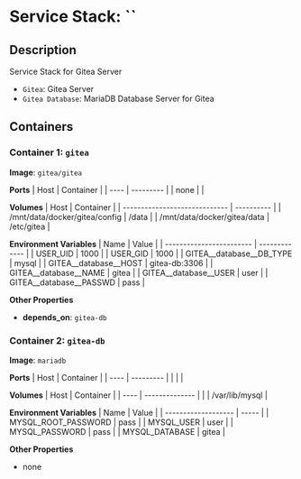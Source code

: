 Service Stack: ``
===

## Description
Service Stack for Gitea Server
* `Gitea`: Gitea Server
* `Gitea Database`: MariaDB Database Server for Gitea


## Containers
### Container 1: `gitea`
**Image**: `gitea/gitea`

**Ports**
| Host | Container |
| ---- | --------- |
| none |           |


**Volumes**
| Host                          | Container  |
| ----------------------------- | ---------- |
| /mnt/data/docker/gitea/config | /data      |
| /mnt/data/docker/gitea/data   | /etc/gitea |


**Environment Variables**
| Name                     | Value         |
| ------------------------ | ------------- |
| USER_UID                 | 1000          |
| USER_GID                 | 1000          |
| GITEA__database__DB_TYPE | mysql         |
| GITEA__database__HOST    | gitea-db:3306 |
| GITEA__database__NAME    | gitea         |
| GITEA__database__USER    | user          |
| GITEA__database__PASSWD  | pass          |


**Other Properties**
* **depends_on**: `gitea-db`


### Container 2: `gitea-db`
**Image**: `mariadb`

**Ports**
| Host | Container |
| ---- | --------- |
|      |           |


**Volumes**
| Host | Container      |
| ---- | -------------- |
|      | /var/lib/mysql |


**Environment Variables**
| Name                | Value |
| ------------------- | ----- |
| MYSQL_ROOT_PASSWORD | pass  |
| MYSQL_USER          | user  |
| MYSQL_PASSWORD      | pass  |
| MYSQL_DATABASE      | gitea |


**Other Properties**
* none